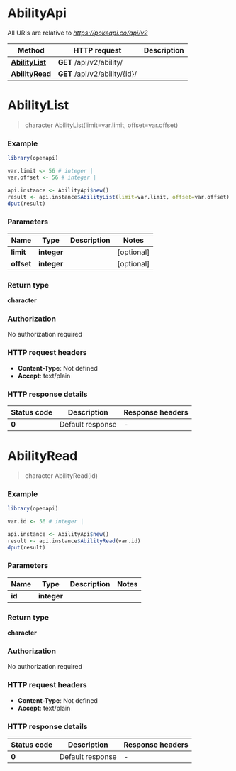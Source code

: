 # AbilityApi

All URIs are relative to *https://pokeapi.co/api/v2*

Method | HTTP request | Description
------------- | ------------- | -------------
[**AbilityList**](AbilityApi.md#AbilityList) | **GET** /api/v2/ability/ | 
[**AbilityRead**](AbilityApi.md#AbilityRead) | **GET** /api/v2/ability/{id}/ | 


# **AbilityList**
> character AbilityList(limit=var.limit, offset=var.offset)



### Example
```R
library(openapi)

var.limit <- 56 # integer | 
var.offset <- 56 # integer | 

api.instance <- AbilityApi$new()
result <- api.instance$AbilityList(limit=var.limit, offset=var.offset)
dput(result)
```

### Parameters

Name | Type | Description  | Notes
------------- | ------------- | ------------- | -------------
 **limit** | **integer**|  | [optional] 
 **offset** | **integer**|  | [optional] 

### Return type

**character**

### Authorization

No authorization required

### HTTP request headers

 - **Content-Type**: Not defined
 - **Accept**: text/plain

### HTTP response details
| Status code | Description | Response headers |
|-------------|-------------|------------------|
| **0** | Default response |  -  |

# **AbilityRead**
> character AbilityRead(id)



### Example
```R
library(openapi)

var.id <- 56 # integer | 

api.instance <- AbilityApi$new()
result <- api.instance$AbilityRead(var.id)
dput(result)
```

### Parameters

Name | Type | Description  | Notes
------------- | ------------- | ------------- | -------------
 **id** | **integer**|  | 

### Return type

**character**

### Authorization

No authorization required

### HTTP request headers

 - **Content-Type**: Not defined
 - **Accept**: text/plain

### HTTP response details
| Status code | Description | Response headers |
|-------------|-------------|------------------|
| **0** | Default response |  -  |

